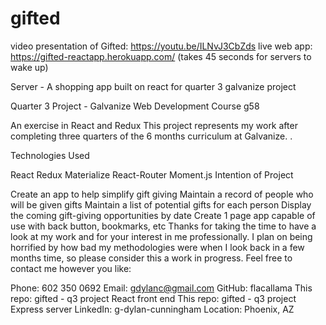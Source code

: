 # gifted

video presentation of Gifted: https://youtu.be/ILNvJ3CbZds
live web app: https://gifted-reactapp.herokuapp.com/ (takes 45 seconds for servers to wake up)

Server - A shopping app built on react for quarter 3 galvanize project

Quarter 3 Project - Galvanize Web Development Course g58


An exercise in React and Redux
This project represents my work after completing three quarters of the 6 months curriculum at Galvanize. .


Technologies Used

React
Redux
Materialize
React-Router
Moment.js
Intention of Project

Create an app to help simplify gift giving
Maintain a record of people who will be given gifts
Maintain a list of potential gifts for each person
Display the coming gift-giving opportunities by date
Create 1 page app capable of use with back button, bookmarks, etc
Thanks for taking the time to have a look at my work and for your interest in me professionally. I plan on being horrified by how bad my methodologies were when I look back in a few months time, so please consider this a work in progress. Feel free to contact me however you like:

Phone:	602 350 0692
Email:	gdylanc@gmail.com
GitHub:	flacallama
This repo:	gifted - q3 project React front end
This repo:	gifted - q3 project Express server
LinkedIn:	g-dylan-cunningham
Location:	Phoenix, AZ
